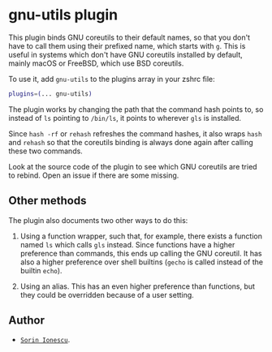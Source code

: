 # gnu-utils plugin

This plugin binds GNU coreutils to their default names, so that you don't have
to call them using their prefixed name, which starts with `g`. This is useful in
systems which don't have GNU coreutils installed by default, mainly macOS or
FreeBSD, which use BSD coreutils.

To use it, add `gnu-utils` to the plugins array in your zshrc file:

```zsh
plugins=(... gnu-utils)
```

The plugin works by changing the path that the command hash points to, so
instead of `ls` pointing to `/bin/ls`, it points to wherever `gls` is installed.

Since `hash -rf` or `rehash` refreshes the command hashes, it also wraps `hash`
and `rehash` so that the coreutils binding is always done again after calling
these two commands.

Look at the source code of the plugin to see which GNU coreutils are tried to
rebind. Open an issue if there are some missing.

## Other methods

The plugin also documents two other ways to do this:

1. Using a function wrapper, such that, for example, there exists a function
   named `ls` which calls `gls` instead. Since functions have a higher
   preference than commands, this ends up calling the GNU coreutil. It has also
   a higher preference over shell builtins (`gecho` is called instead of the
   builtin `echo`).

2. Using an alias. This has an even higher preference than functions, but they
   could be overridden because of a user setting.

## Author

-   [`Sorin Ionescu`](HTTPS://github.com/sorin-ionescu).
